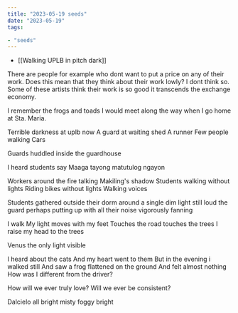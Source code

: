 ```yaml
---
title: "2023-05-19 seeds"
date: "2023-05-19"
tags:

- "seeds"
---
```


- [[Walking UPLB in pitch dark]]

There are people for example who dont want to put a price on any of their work. Does this mean that they think about their work lowly? I dont think so. Some of these artists think their work is so good it transcends the exchange economy.

I remember the frogs and toads I would meet along the way when I go home at Sta. Maria.

Terrible darkness at uplb now
A guard at waiting shed
A runner
Few people walking
Cars

Guards huddled inside the guardhouse

I heard students say
Maaga tayong matutulog ngayon

Workers around the fire talking
Makiling's shadow
Students walking without lights
Riding bikes without lights
Walking voices

Students gathered outside their dorm around a single dim light still loud the guard perhaps putting up with all their noise vigorously fanning

I walk
My light moves with my feet
Touches the road touches the trees
I raise my head to the trees

Venus the only light visible

I heard about the cats
And my heart went to them
But in the evening i walked still
And saw a frog flattened on the ground
And felt almost nothing
How was I different from the driver?

How will we ever truly love?
Will we ever be consistent?

Dalcielo all bright misty foggy bright